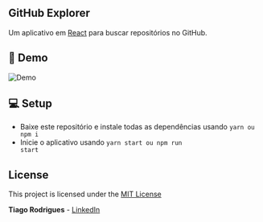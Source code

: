 ## GitHub Explorer

Um aplicativo em [React](https://reactjs.org/) para buscar repositórios no GitHub.

## :rocket: Demo

<img src="./src/assets/demo.png"  alt="Demo"/>

## :computer: Setup

- Baixe este repositório e instale todas as dependências usando <code>yarn ou npm i</code>
- Inicie o aplicativo usando <code>yarn start ou npm run start</code>

## License

This project is licensed under the [MIT License](https://choosealicense.com/licenses/mit/)

**Tiago Rodrigues** - [LinkedIn](https://www.linkedin.com/in/tiagoadrianorodrigues/)
